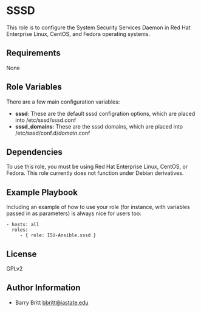 SSSD
=========
This role is to configure the System Security Services Daemon in Red Hat Enterprise Linux, CentOS, and Fedora operating systems. 

Requirements
------------
None

Role Variables
--------------
There are a few main configuration variables:

* **sssd**: These are the default sssd configration options, which are placed into /etc/sssd/sssd.conf
* **sssd_domains**: These are the sssd domains, which are placed into /etc/sssd/conf.d/_domain_.conf


Dependencies
------------
To use this role, you must be using Red Hat Enterprise Linux, CentOS, or Fedora. This role currently does not function under Debian derivatives.


Example Playbook
----------------

Including an example of how to use your role (for instance, with variables passed in as parameters) is always nice for users too:

    - hosts: all
      roles:
         - { role: ISU-Ansible.sssd }

License
-------
GPLv2

Author Information
------------------
* Barry Britt <bbritt@iastate.edu>